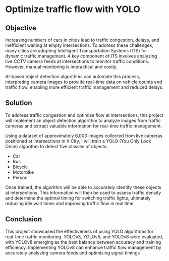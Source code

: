 # Optimize traffic flow with YOLO

## Objective
Increasing numbers of cars in cities lead to traffic congestion, delays, and inefficient waiting at empty intersections. To address these challenges, many cities are adopting Intelligent Transportation Systems (ITS) for dynamic traffic management. A key component of ITS involves analyzing live CCTV camera feeds at intersections to monitor traffic conditions. However, manual monitoring is impractical and costly. 

AI-based object detection algorithms can automate this process, interpreting camera images to provide real-time data on vehicle counts and traffic flow, enabling more efficient traffic management and reduced delays.

## Solution
To address traffic congestion and optimize flow at intersections, this project will implement an object detection algorithm to analyze images from traffic cameras and extract valuable information for real-time traffic management.

Using a dataset of approximately 6,000 images collected from live cameras positioned at intersections in X City, I will train a YOLO (You Only Look Once) algorithm to detect five classes of objects:

- Car
- Bus
- Bicycle
- Motorbike
- Person

Once trained, the algorithm will be able to accurately identify these objects at intersections. This information will then be used to assess traffic density and determine the optimal timing for switching traffic lights, ultimately reducing idle wait times and improving traffic flow in real time.

## Conclusion

This project showcased the effectiveness of using YOLO algorithms for real-time traffic monitoring. YOLOv3, YOLOv5, and YOLOv8 were evaluated, with YOLOv8 emerging as the best balance between accuracy and training efficiency. Implementing YOLOv8 can enhance traffic flow management by accurately analyzing camera feeds and optimizing signal timings
